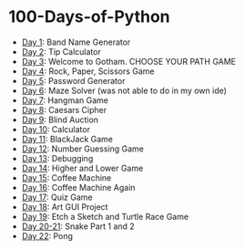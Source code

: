 ﻿# 100-Days-of-Python

- [Day 1](Day01): Band Name Generator
- [Day 2](Day02): Tip Calculator
- [Day 3](Day03): Welcome to Gotham. CHOOSE YOUR PATH GAME
- [Day 4](Day04): Rock, Paper, Scissors Game
- [Day 5](Day05): Password Generator
- [Day 6](Day06): Maze Solver (was not able to do in my own ide)
- [Day 7](Day07): Hangman Game
- [Day 8](Day08): Caesars Cipher
- [Day 9](Day09): Blind Auction
- [Day 10](Day10): Calculator
- [Day 11](Day11): BlackJack Game
- [Day 12](Day12): Number Guessing Game
- [Day 13](Day13): Debugging
- [Day 14](Day14): Higher and Lower Game
- [Day 15](Day15): Coffee Machine
- [Day 16](Day16): Coffee Machine Again
- [Day 17](Day17): Quiz Game
- [Day 18](Day18): Art GUI Project
- [Day 19](Day19): Etch a Sketch and Turtle Race Game
- [Day 20-21](Day20-21): Snake Part 1 and 2
- [Day 22](Day22): Pong
